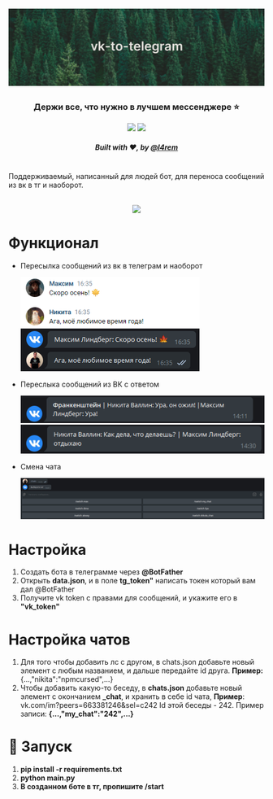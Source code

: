 # ![](media/header.png)
<div align="center">
    <h3>Держи все, что нужно в лучшем мессенджере ⭐</h6>
    <a href="https://t.me/vkintelegram"><img src="https://img.shields.io/badge/telegram-@vkintelegram-blue?style=flat-square"></a> <img src="https://img.shields.io/github/last-commit/lytk4dev/vk-to-telegram?style=flat-square">
    <h5>Built with ❤︎, by <a href="https://t.me/l4rem">@l4rem</a></h5>
</div>
<br>
Поддерживаемый, написанный для людей бот, для переноса сообщений из вк в тг и наоборот.
<br>
<br>
<p align="center">
    <img src="media/preview.gif">
</p>


# Функционал
- Пересылка сообщений из вк в телеграм и наоборот
  
    <img src="media/ls.png">
- Переслыка сообщений из ВК с ответом
  
    <img src="media/chat_reply.png">
    <img src="media/reply.png">
- Смена чата
  
    <img src="media/switch.png">

# Настройка
1. Создать бота в телеграмме через **@BotFather**
2. Открыть **data.json**, и в поле **tg_token"** написать токен который вам дал @BotFather
3. Получите vk token с правами для сообщений, и укажите его в **"vk_token"**
   
# Настройка чатов
1. Для того чтобы добавить лс с другом, в chats.json добавьте новый элемент с любым названием, и дальше передайте id друга. **Пример:**{...,"nikita":"npmcursed",...}
2. Чтобы добавить какую-то беседу, в **chats.json** добавьте новый элемент с окончанием **_chat**, и хранить в себе id чата, **Пример**: vk.com/im?peers=663381246&sel=c242   Id этой беседы - 242. Пример записи: **{...,"my_chat":"242",...}**

# 🚀 Запуск
1. **pip install -r requirements.txt**
2. **python main.py**
3. **В созданном боте в тг, пропишите /start**
